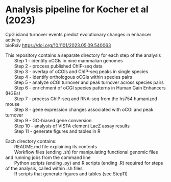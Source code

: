 # Analysis pipeline for Kocher et al (2023)
CpG island turnover events predict evolutionary changes in enhancer activity  
bioRxiv https://doi.org/10.1101/2023.05.09.540063  

This repository contains a separate directory for each step of the analysis  
&emsp;&emsp;Step 1 - identify oCGIs in nine mammalian genomes  
&emsp;&emsp;Step 2 - process published ChIP-seq data  
&emsp;&emsp;Step 3 - overlap of oCGIs and ChIP-seq peaks in single species  
&emsp;&emsp;Step 4 - identify orthologous oCGIs within species pairs  
&emsp;&emsp;Step 5 - analyze oCGI turnover and peak turnover across species pairs  
&emsp;&emsp;Step 6 - enrichment of oCGI species patterns in Human Gain Enhancers (HGEs)  
&emsp;&emsp;Step 7 - process ChIP-seq and RNA-seq from the hs754 humanized mouse  
&emsp;&emsp;Step 8 - gene expression changes associated with oCGI and peak turnover  
&emsp;&emsp;Step 9 - GC-biased gene conversion  
&emsp;&emsp;Step 10 - analysis of VISTA element LacZ assay results  
&emsp;&emsp;Step 11 - generate figures and tables in R  

Each directory contains:  
&emsp;&emsp;README.md file explaining its contents  
&emsp;&emsp;Workflow files (ending .sh) for manipulating functional genomic files and running jobs from the command line  
&emsp;&emsp;Python scripts (ending .py) and R scripts (ending .R) required for steps of the analysis, called within .sh files  
&emsp;&emsp;R scripts that generate figures and tables (see Step11)
